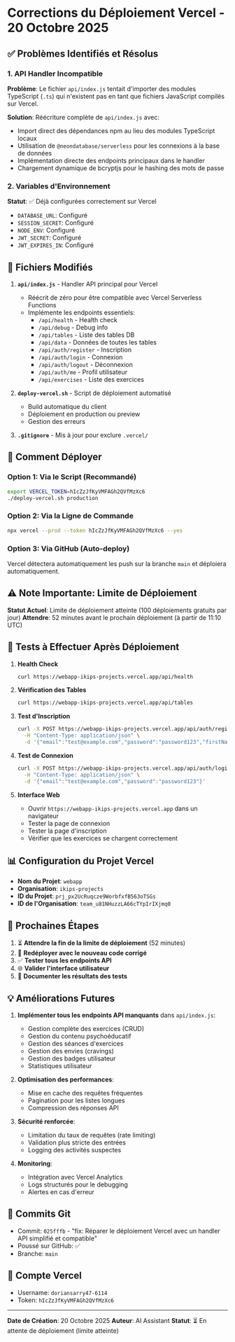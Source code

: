 # Corrections du Déploiement Vercel - 20 Octobre 2025

## ✅ Problèmes Identifiés et Résolus

### 1. **API Handler Incompatible**
**Problème**: Le fichier `api/index.js` tentait d'importer des modules TypeScript (`.ts`) qui n'existent pas en tant que fichiers JavaScript compilés sur Vercel.

**Solution**: Réécriture complète de `api/index.js` avec:
- Import direct des dépendances npm au lieu des modules TypeScript locaux
- Utilisation de `@neondatabase/serverless` pour les connexions à la base de données
- Implémentation directe des endpoints principaux dans le handler
- Chargement dynamique de bcryptjs pour le hashing des mots de passe

### 2. **Variables d'Environnement**
**Statut**: ✅ Déjà configurées correctement sur Vercel
- `DATABASE_URL`: Configuré
- `SESSION_SECRET`: Configuré
- `NODE_ENV`: Configuré
- `JWT_SECRET`: Configuré
- `JWT_EXPIRES_IN`: Configuré

## 📁 Fichiers Modifiés

1. **`api/index.js`** - Handler API principal pour Vercel
   - Réécrit de zéro pour être compatible avec Vercel Serverless Functions
   - Implémente les endpoints essentiels:
     - `/api/health` - Health check
     - `/api/debug` - Debug info
     - `/api/tables` - Liste des tables DB
     - `/api/data` - Données de toutes les tables
     - `/api/auth/register` - Inscription
     - `/api/auth/login` - Connexion
     - `/api/auth/logout` - Déconnexion
     - `/api/auth/me` - Profil utilisateur
     - `/api/exercises` - Liste des exercices

2. **`deploy-vercel.sh`** - Script de déploiement automatisé
   - Build automatique du client
   - Déploiement en production ou preview
   - Gestion des erreurs

3. **`.gitignore`** - Mis à jour pour exclure `.vercel/`

## 🚀 Comment Déployer

### Option 1: Via le Script (Recommandé)
```bash
export VERCEL_TOKEN=hIcZzJfKyVMFAGh2QVfMzXc6
./deploy-vercel.sh production
```

### Option 2: Via la Ligne de Commande
```bash
npx vercel --prod --token hIcZzJfKyVMFAGh2QVfMzXc6 --yes
```

### Option 3: Via GitHub (Auto-deploy)
Vercel détectera automatiquement les push sur la branche `main` et déploiera automatiquement.

## ⚠️ Note Importante: Limite de Déploiement

**Statut Actuel**: Limite de déploiement atteinte (100 déploiements gratuits par jour)
**Attendre**: 52 minutes avant le prochain déploiement (à partir de 11:10 UTC)

## 🧪 Tests à Effectuer Après Déploiement

1. **Health Check**
   ```bash
   curl https://webapp-ikips-projects.vercel.app/api/health
   ```

2. **Vérification des Tables**
   ```bash
   curl https://webapp-ikips-projects.vercel.app/api/tables
   ```

3. **Test d'Inscription**
   ```bash
   curl -X POST https://webapp-ikips-projects.vercel.app/api/auth/register \
     -H "Content-Type: application/json" \
     -d '{"email":"test@example.com","password":"password123","firstName":"Test","lastName":"User"}'
   ```

4. **Test de Connexion**
   ```bash
   curl -X POST https://webapp-ikips-projects.vercel.app/api/auth/login \
     -H "Content-Type: application/json" \
     -d '{"email":"test@example.com","password":"password123"}'
   ```

5. **Interface Web**
   - Ouvrir `https://webapp-ikips-projects.vercel.app` dans un navigateur
   - Tester la page de connexion
   - Tester la page d'inscription
   - Vérifier que les exercices se chargent correctement

## 📊 Configuration du Projet Vercel

- **Nom du Projet**: `webapp`
- **Organisation**: `ikips-projects`
- **ID du Projet**: `prj_px2UcRuqcze9WorbfxfB563oTSGs`
- **ID de l'Organisation**: `team_u81NHuzzLA66cTYpIrIXjmq0`

## 🔄 Prochaines Étapes

1. ⏳ **Attendre la fin de la limite de déploiement** (52 minutes)
2. 🚀 **Redéployer avec le nouveau code corrigé**
3. ✅ **Tester tous les endpoints API**
4. 🌐 **Valider l'interface utilisateur**
5. 📝 **Documenter les résultats des tests**

## 💡 Améliorations Futures

1. **Implémenter tous les endpoints API manquants** dans `api/index.js`:
   - Gestion complète des exercices (CRUD)
   - Gestion du contenu psychoéducatif
   - Gestion des séances d'exercices
   - Gestion des envies (cravings)
   - Gestion des badges utilisateur
   - Statistiques utilisateur

2. **Optimisation des performances**:
   - Mise en cache des requêtes fréquentes
   - Pagination pour les listes longues
   - Compression des réponses API

3. **Sécurité renforcée**:
   - Limitation du taux de requêtes (rate limiting)
   - Validation plus stricte des entrées
   - Logging des activités suspectes

4. **Monitoring**:
   - Intégration avec Vercel Analytics
   - Logs structurés pour le debugging
   - Alertes en cas d'erreur

## 📝 Commits Git

- Commit: `025fffb` - "fix: Réparer le déploiement Vercel avec un handler API simplifié et compatible"
- Poussé sur GitHub: ✅
- Branche: `main`

## 👤 Compte Vercel

- Username: `doriansarry47-6114`
- Token: `hIcZzJfKyVMFAGh2QVfMzXc6`

---

**Date de Création**: 20 Octobre 2025
**Auteur**: AI Assistant
**Statut**: ⏳ En attente de déploiement (limite atteinte)
